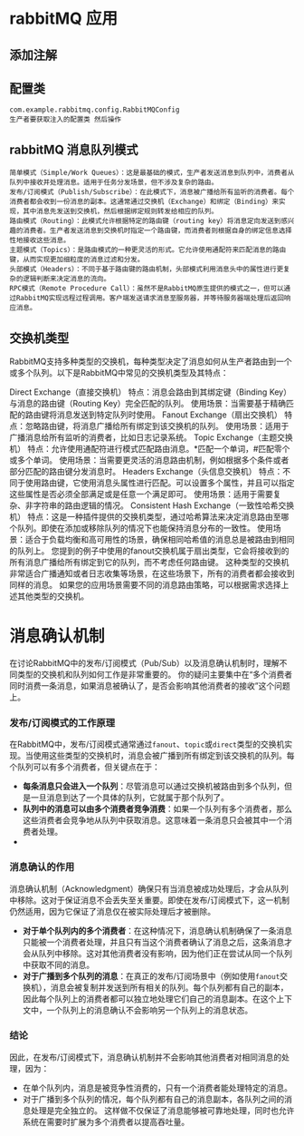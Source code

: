 # rabbitMQ 应用
## 添加注解
## 配置类
    com.example.rabbitmq.config.RabbitMQConfig
    生产者要获取注入的配置类 然后操作

## rabbitMQ 消息队列模式
    简单模式（Simple/Work Queues）：这是最基础的模式，生产者发送消息到队列中，消费者从队列中接收并处理消息。适用于任务分发场景，但不涉及复杂的路由。
    发布/订阅模式（Publish/Subscribe）：在此模式下，消息被广播给所有监听的消费者。每个消费者都会收到一份消息的副本。这通常通过交换机（Exchange）和绑定（Binding）来实现，其中消息先发送到交换机，然后根据绑定规则转发给相应的队列。
    路由模式（Routing）：此模式允许根据特定的路由键（routing key）将消息定向发送到感兴趣的消费者。生产者发送消息到交换机时指定一个路由键，而消费者则根据自身的绑定信息选择性地接收这些消息。
    主题模式（Topics）：是路由模式的一种更灵活的形式。它允许使用通配符来匹配消息的路由键，从而实现更加细粒度的消息过滤和分发。
    头部模式（Headers）：不同于基于路由键的路由机制，头部模式利用消息头中的属性进行更复杂的逻辑判断来决定消息的流向。
    RPC模式（Remote Procedure Call）：虽然不是RabbitMQ原生提供的模式之一，但可以通过RabbitMQ实现远程过程调用。客户端发送请求消息至服务器，并等待服务器端处理后返回响应消息。

## 交换机类型
RabbitMQ支持多种类型的交换机，每种类型决定了消息如何从生产者路由到一个或多个队列。以下是RabbitMQ中常见的交换机类型及其特点：

Direct Exchange（直接交换机）
特点：消息会路由到其绑定键（Binding Key）与消息的路由键（Routing Key）完全匹配的队列。
使用场景：当需要基于精确匹配的路由键将消息发送到特定队列时使用。
Fanout Exchange（扇出交换机）
特点：忽略路由键，将消息广播给所有绑定到该交换机的队列。
使用场景：适用于广播消息给所有监听的消费者，比如日志记录系统。
Topic Exchange（主题交换机）
特点：允许使用通配符进行模式匹配路由消息。*匹配一个单词，#匹配零个或多个单词。
使用场景：当需要更灵活的消息路由机制，例如根据多个条件或者部分匹配的路由键分发消息时。
Headers Exchange（头信息交换机）
特点：不同于使用路由键，它使用消息头属性进行匹配。可以设置多个属性，并且可以指定这些属性是否必须全部满足或是任意一个满足即可。
使用场景：适用于需要复杂、非字符串的路由逻辑的情况。
Consistent Hash Exchange（一致性哈希交换机）
特点：这是一种插件提供的交换机类型，通过哈希算法来决定消息路由至哪个队列。即使在添加或移除队列的情况下也能保持消息分布的一致性。
使用场景：适合于负载均衡和高可用性的场景，确保相同哈希值的消息总是被路由到相同的队列上。
您提到的例子中使用的fanout交换机属于扇出类型，它会将接收到的所有消息广播给所有绑定到它的队列，而不考虑任何路由键。
这种类型的交换机非常适合广播通知或者日志收集等场景，在这些场景下，所有的消费者都会接收到同样的消息。
如果您的应用场景需要不同的消息路由策略，可以根据需求选择上述其他类型的交换机。

# 消息确认机制
在讨论RabbitMQ中的发布/订阅模式（Pub/Sub）以及消息确认机制时，理解不同类型的交换机和队列如何工作是非常重要的。
你的疑问主要集中在“多个消费者同时消费一条消息，如果消息被确认了，是否会影响其他消费者的接收”这个问题上。

### 发布/订阅模式的工作原理
在RabbitMQ中，发布/订阅模式通常通过`fanout`、`topic`或`direct`类型的交换机实现。当使用这些类型的交换机时，消息会被广播到所有绑定到该交换机的队列。每个队列可以有多个消费者，但关键点在于：
- **每条消息只会进入一个队列**：尽管消息可以通过交换机被路由到多个队列，但是一旦消息到达了一个具体的队列，它就属于那个队列了。
- **队列中的消息可以由多个消费者竞争消费**：如果一个队列有多个消费者，那么这些消费者会竞争地从队列中获取消息。这意味着一条消息只会被其中一个消费者处理。
- 
### 消息确认的作用
消息确认机制（Acknowledgment）确保只有当消息被成功处理后，才会从队列中移除。这对于保证消息不会丢失至关重要。即使在发布/订阅模式下，这一机制仍然适用，因为它保证了消息仅在被实际处理后才被删除。
- **对于单个队列内的多个消费者**：在这种情况下，消息确认机制确保了一条消息只能被一个消费者处理，并且只有当这个消费者确认了消息之后，这条消息才会从队列中移除。这对其他消费者没有影响，因为他们正在尝试从同一个队列中获取不同的消息。
- **对于广播到多个队列的消息**：在真正的发布/订阅场景中（例如使用`fanout`交换机），消息会被复制并发送到所有相关的队列。每个队列都有自己的副本，因此每个队列上的消费者都可以独立地处理它们自己的消息副本。在这个上下文中，一个队列上的消息确认不会影响另一个队列上的消息状态。

### 结论
因此，在发布/订阅模式下，消息确认机制并不会影响其他消费者对相同消息的处理，因为：
- 在单个队列内，消息是被竞争性消费的，只有一个消费者能处理特定的消息。
- 对于广播到多个队列的情况，每个队列都有自己的消息副本，各队列之间的消息处理是完全独立的。
这样做不仅保证了消息能够被可靠地处理，同时也允许系统在需要时扩展为多个消费者以提高吞吐量。
